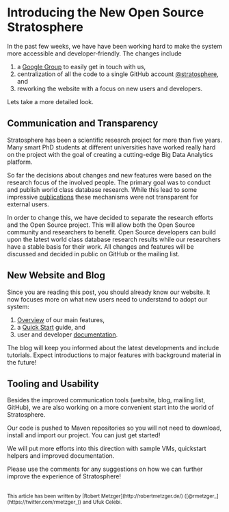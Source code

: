 # Introducing the New Open Source Stratosphere

In the past few weeks, we have have been working hard to make the system more accessible and developer-friendly. The changes include

1. a [Google Group](https://groups.google.com/forum/#!forum/stratosphere-dev) to easily get in touch with us,
2. centralization of all the code to a single GitHub account [@stratosphere](https://github.com/stratosphere/stratosphere), and
3. reworking the website with a focus on new users and developers.

Lets take a more detailed look.

## Communication and Transparency

Stratosphere has been a scientific research project for more than five years. Many smart PhD students at different universities have worked really hard on the project with the goal of creating a cutting-edge Big Data Analytics platform.

So far the decisions about changes and new features were based on the research focus of the involved people. The primary goal was to conduct and publish world class database research. While this lead to some impressive [publications](http://stratosphere.eu/publications/) these mechanisms were not transparent for external users.

In order to change this, we have decided to separate the research efforts and the Open Source project. This will allow both the Open Source community and researchers to benefit. Open Source developers can build upon the latest world class database research results while our researchers have a stable basis for their work. All changes and features will be discussed and decided in public on GitHub or the mailing list. 

## New Website and Blog

Since you are reading this post, you should already know our website. It now focuses more on what new users need to understand to adopt our system:

1. [Overview](http://stratosphere.eu) of our main features,
2. a [Quick Start](http://stratosphere.eu/quickstart) guide, and
3. user and developer [documentation](http://stratosphere.eu/docs).

The blog will keep you informed about the latest developments and include tutorials. Expect introductions to major features with background material in the future!

## Tooling and Usability

Besides the improved communication tools (website, blog, mailing list, GitHub), we are also working on a more convenient start into the world of Stratosphere.

Our code is pushed to Maven repositories so you will not need to download, install and import our project. You can just get started!

We will put more efforts into this direction with sample VMs, quickstart helpers and improved documentation.

Please use the comments for any suggestions on how we can further improve the experience of Stratosphere!

<br>
<small>This article has been written by [Robert Metzger](http://robertmetzger.de/) ([@rmetzger_](https://twitter.com/rmetzger_)) and Ufuk Celebi.</small>
